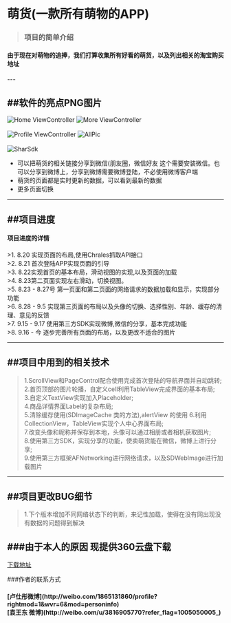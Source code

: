 # 萌货(一款所有萌物的APP)
><h3>项目的简单介绍
<h4>由于现在对萌物的追捧，我们打算收集所有好看的萌货，以及列出相关的淘宝购买地址</h4>
---

##软件的亮点PNG图片
--- 
![Home ViewController](https://github.com/Moshimol/Meng/blob/master/Effect/Home.png)
![More ViewController](https://github.com/Moshimol/Meng/blob/master/Effect/More.png)<br><br>
![Profile ViewController](https://github.com/Moshimol/Meng/blob/master/Effect/Profile.png)
![AllPic](https://github.com/Moshimol/Meng/blob/master/Effect/AllPic.png)<br><br>
![SharSdk](https://github.com/Moshimol/Meng/blob/master/Effect/SharSDK.png)

* 可以把萌货的相关链接分享到微信(朋友圈，微信好友 这个需要安装微信。也可以分享到微博上，分享到微博需要微博登陆，不必使用微博客户端
* 萌货的页面都是实时更新的数据，可以看到最新的数据
* 更多页面切换

---


##项目进度
---
<h4>项目进度的详情</h4>
>1. 8.20 实现页面的布局,使用Chrales抓取API接口<br>
>2. 8.21 首次登陆APP实现页面的引导<br>
>3. 8.22实现首页的基本布局，滑动视图的实现,以及页面的加载<br>
>4. 8.23第二页面实现左右滑动，切换视图。<br>
>5. 8.23 - 8.27号 第一页面和第二页面的网络请求的数据加载和显示，实现部分功能<br>
>6. 8.28 - 9.5 实现第三页面的布局以及头像的切换、选择性别、年龄、缓存的清理、意见的反馈<br>
>7. 9.15 - 9.17 使用第三方SDK实现微博,微信的分享，基本完成功能<br>
>8. 9.16 - 今 逐步完善所有页面的布局，以及更改不适合的图片<br>

---

##项目中用到的相关技术
---

>1.ScrollView和PageControl配合使用完成首次登陆的导航界面并自动跳转;<br>
>2.首页顶部的图片轮播，自定义cell利用TableView完成界面的基本布局;<br>
>3.自定义TextView实现加入Placeholder;<br>
>4.商品详情界面Label的复杂布局;<br>
>5.清除缓存使用(SDImageCache 类的方法),alertView 的使用
>6.利用CollectionView，TableView实现个人中心界面布局;<br>
>7.改变头像和昵称并保存到本地，头像可以通过相册或者相机获取图片;<br>
>8.使用第三方SDK，实现分享的功能，使卖萌货能在微信，微博上进行分享;<br>
>9.使用第三方框架AFNetworking进行网络请求，以及SDWebImage进行加载图片

---
##项目更改BUG细节
---
>1.下个版本增加不同网络状态下的判断，来记性加载，使得在没有网出现没有数据的问题得到解决

###由于本人的原因 现提供360云盘下载
---

[下载地址](https://yunpan.cn/ckWD2QNcHytSP)

###作者的联系方式
<h4>[卢仕彤微博](http://weibo.com/1865131860/profile?rightmod=1&wvr=6&mod=personinfo)  <br>[袁王东  微博](http://weibo.com/u/3816905770?refer_flag=1005050005_)
